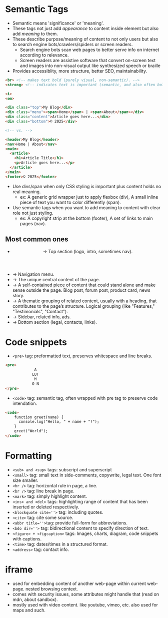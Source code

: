 # Semantic Tags
- Semantic means 'significance' or 'meaning'.
- These tags not just add _appearance_ to content inside element but also add _meaning_ to them.
- These describe purpose/meaning of content to not only users but also to search engine bots/crawlers/spiders or screen readers.
    - Search engine bots scan web pages to better serve info on internet according to relevance.
    - Screen readers are assistive software that convert on-screen text and images into non-visual output like synthesized speech or braille
- Provides accessiblity, more structure, better SEO, maintainability.
```html
<br> <!-- makes text bold (purely visual, non-semantic). -->
<strong> <!-- indicates text is important (semantic, and also often bold by default). -->

<i>
<em>
```
```html
<div class="top">My Blog</div>
<div class="menu"><span>Home</span> | <span>About</span></div>
<div class="content">Article goes here...</div>
<div class="bottom">© 2025</div>

<!-- vs. -->

<header>My Blog</header>
<nav>Home | About</nav>
<main>
  <article>
    <h1>Article Title</h1>
    <p>Article goes here...</p>
  </article>
</main>
<footer>© 2025</footer>
```
- Use divs/span when only CSS styling is important plus content holds no real meaning.
    - ex: A generic grid wrapper just to apply flexbox (div), A small inline piece of text you want to color differently (span).
- Use semantic tags when you want to add meaning to content with clear role not just styling.
    - ex: A copyright strip at the bottom (footer), A set of links to main pages (nav).

## Most common ones
- <header> -> Top section (logo, intro, sometimes nav).
- <nav> -> Navigation menu.
- <main> -> The unique central content of the page.
- <article> -> A self-contained piece of content that could stand alone and make sense outside the page. Blog post, forum post, product card, news story.
- <section> -> A thematic grouping of related content, usually with a heading, that contributes to the page’s structure. Logical grouping (like "Features," "Testimonials", "Contact").
- <aside> -> Sidebar, related info, ads.
- <footer> -> Bottom section (legal, contacts, links).

# Code snippets
- `<pre>` tag: preformatted text, preserves whitespace and line breaks. 
```html
<pre>
             A
            LUT
             M
            O N
</pre>
```
- `<code>` tag: semantic tag, often wrapped with pre tag to preserve code intendation.
```html
<code>
    function greet(name) {
      console.log("Hello, " + name + "!");
    }
    greet("World");
</code>
```

# Formatting
- `<sub> and <sup>` tags: subscript and superscript
- `<small>` tag: small text in side-comments, copywrite, legal text. One font size smaller.
- `<hr />` tag: horizontal rule in page, a line.
- `<br />` tag: line break in page.
- `<mark>` tag: simply highlight content.
- `<ins> and <del>` tags: highlighting range of content that has been inserted or deleted respectively.
- `<blockquote cite=''>` tag: including quotes.
- `<cite>` tag: cite some source.
- `<abbr title=''>`tag: provide full-form for abbreviations.
- `<bdo dir=''>` tag: bidirectional content to specify direction of text.
- `<figure> + <figcaption>` tags: Images, charts, diagram, code snippets with captions.
- `<time>` tag: dates/times in a structured format.
- `<address>` tag: contact info.

# iframe
- used for embedding content of another web-page within current web-page. nested browsing context.
- comes with security issues, some attributes might handle that (read on mdn, about sandbox).
- mostly used with video content. like youtube, vimeo, etc. also used for maps and such.